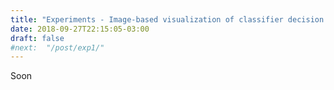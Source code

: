 ```yaml
---
title: "Experiments - Image-based visualization of classifier decision boundaries"
date: 2018-09-27T22:15:05-03:00
draft: false
#next:  "/post/exp1/"
---
```


Soon

